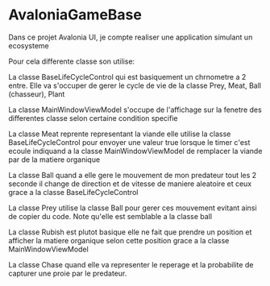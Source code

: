 # AvaloniaGameBase

Dans ce projet Avalonia UI, je compte realiser une application simulant un ecosysteme 

Pour cela differente classe son utilise: 

La classe BaseLifeCycleControl qui est basiquement un chrnometre a 2 entre. Elle va s'occuper de gerer le cycle de vie de la classe Prey, Meat, Ball (chasseur), Plant

La classe MainWindowViewModel s'occupe de l'affichage sur la fenetre des differentes classe selon certaine condition specifie

La classe Meat reprente representant la viande elle utilise la classe BaseLifeCycleControl pour envoyer une valeur true lorsque le timer c'est ecoule indiquand a la classe MainWindowViewModel de remplacer la viande par de la matiere organique

La classe Ball quand a elle gere le mouvement de mon predateur tout les 2 seconde il change de direction et de vitesse de maniere aleatoire et ceux grace a la classe BaseLifeCycleControl

La classe Prey utilise la classe Ball pour gerer ces mouvement evitant ainsi de copier du code. Note qu'elle est semblable a la classe ball 

La classe Rubish est plutot basique elle ne fait que prendre un position et afficher la matiere organique selon cette position grace a la classe MainWindowViewModel

La classe Chase quand elle va representer le reperage et la probabilite de capturer une proie par le predateur. 






